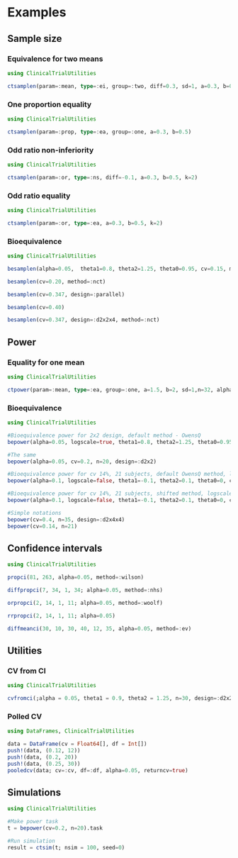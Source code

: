 # Examples

## Sample size

### Equivalence for two means

```julia
using ClinicalTrialUtilities

ctsamplen(param=:mean, type=:ei, group=:two, diff=0.3, sd=1, a=0.3, b=0.5)
```

### One proportion equality

```julia
using ClinicalTrialUtilities

ctsamplen(param=:prop, type=:ea, group=:one, a=0.3, b=0.5)
```

### Odd ratio non-inferiority

```julia
using ClinicalTrialUtilities

ctsamplen(param=:or, type=:ns, diff=-0.1, a=0.3, b=0.5, k=2)
```

### Odd ratio equality

```julia
using ClinicalTrialUtilities

ctsamplen(param=:or, type=:ea, a=0.3, b=0.5, k=2)
```

### Bioequivalence

```julia
using ClinicalTrialUtilities

besamplen(alpha=0.05,  theta1=0.8, theta2=1.25, theta0=0.95, cv=0.15, method=:owenq)

besamplen(cv=0.20, method=:nct)

besamplen(cv=0.347, design=:parallel)

besamplen(cv=0.40)

besamplen(cv=0.347, design=:d2x2x4, method=:nct)
```

## Power

### Equality for one mean

```julia
using ClinicalTrialUtilities

ctpower(param=:mean, type=:ea, group=:one, a=1.5, b=2, sd=1,n=32, alpha=0.05)
```

### Bioequivalence

```julia
using ClinicalTrialUtilities

#Bioequivalence power for 2x2 design, default method - OwensQ
bepower(alpha=0.05, logscale=true, theta1=0.8, theta2=1.25, theta0=0.95, cv=0.2, n=20, design=:d2x2, method=:owenq)

#The same
bepower(alpha=0.05, cv=0.2, n=20, design=:d2x2)

#Bioequivalence power for cv 14%, 21 subjects, default OwensQ method, logscale false
bepower(alpha=0.1, logscale=false, theta1=-0.1, theta2=0.1, theta0=0, cv=0.14, n=21)

#Bioequivalence power for cv 14%, 21 subjects, shifted method, logscale false
bepower(alpha=0.1, logscale=false, theta1=-0.1, theta2=0.1, theta0=0, cv=0.14, n=21, method=:shifted)

#Simple notations
bepower(cv=0.4, n=35, design=:d2x4x4)
bepower(cv=0.14, n=21)
```

## Confidence intervals

```julia
using ClinicalTrialUtilities

propci(81, 263, alpha=0.05, method=:wilson)

diffpropci(7, 34, 1, 34; alpha=0.05, method=:nhs)

orpropci(2, 14, 1, 11; alpha=0.05, method=:woolf)

rrpropci(2, 14, 1, 11; alpha=0.05)

diffmeanci(30, 10, 30, 40, 12, 35, alpha=0.05, method=:ev)

```

## Utilities

### CV from CI

```julia
using ClinicalTrialUtilities

cvfromci(;alpha = 0.05, theta1 = 0.9, theta2 = 1.25, n=30, design=:d2x2x4)
```

### Polled CV

```julia
using DataFrames, ClinicalTrialUtilities

data = DataFrame(cv = Float64[], df = Int[])
push!(data, (0.12, 12))
push!(data, (0.2, 20))
push!(data, (0.25, 30))
pooledcv(data; cv=:cv, df=:df, alpha=0.05, returncv=true)
```

## Simulations

```julia
using ClinicalTrialUtilities

#Make power task
t = bepower(cv=0.2, n=20).task

#Run simulation
result = ctsim(t; nsim = 100, seed=0)
```
